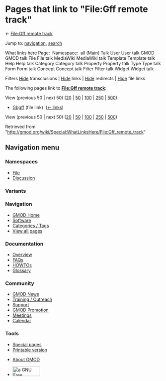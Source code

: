<div id="mw-page-base" class="noprint">

</div>

<div id="mw-head-base" class="noprint">

</div>

<div id="content" class="mw-body" role="main">

<span id="top"></span>

<div id="mw-js-message" style="display:none;">

</div>



# <span dir="auto">Pages that link to "File:Gff remote track"</span>

<div id="bodyContent">

<div id="contentSub">

← [File:Gff remote
track](/wiki/File:Gff_remote_track "File:Gff remote track")

</div>

<div id="jump-to-nav" class="mw-jump">

Jump to: [navigation](#mw-navigation), [search](#p-search)

</div>

<div id="mw-content-text">

What links here Page:  Namespace:  all (Main) Talk User User talk GMOD
GMOD talk File File talk MediaWiki MediaWiki talk Template Template talk
Help Help talk Category Category talk Property Property talk Type Type
talk Form Form talk Concept Concept talk Filter Filter talk Widget
Widget talk

Filters
[Hide](/mediawiki/index.php?title=Special:WhatLinksHere/File:Gff_remote_track&hidetrans=1 "Special:WhatLinksHere/File:Gff remote track")
transclusions \|
[Hide](/mediawiki/index.php?title=Special:WhatLinksHere/File:Gff_remote_track&hidelinks=1 "Special:WhatLinksHere/File:Gff remote track")
links \|
[Hide](/mediawiki/index.php?title=Special:WhatLinksHere/File:Gff_remote_track&hideredirs=1 "Special:WhatLinksHere/File:Gff remote track")
redirects \|
[Hide](/mediawiki/index.php?title=Special:WhatLinksHere/File:Gff_remote_track&hideimages=1 "Special:WhatLinksHere/File:Gff remote track")
file links

The following pages link to **[File:Gff remote
track](/wiki/File:Gff_remote_track "File:Gff remote track")**:

View (previous 50 \| next 50)
([20](/mediawiki/index.php?title=Special:WhatLinksHere/File:Gff_remote_track&limit=20 "Special:WhatLinksHere/File:Gff remote track")
\|
[50](/mediawiki/index.php?title=Special:WhatLinksHere/File:Gff_remote_track&limit=50 "Special:WhatLinksHere/File:Gff remote track")
\|
[100](/mediawiki/index.php?title=Special:WhatLinksHere/File:Gff_remote_track&limit=100 "Special:WhatLinksHere/File:Gff remote track")
\|
[250](/mediawiki/index.php?title=Special:WhatLinksHere/File:Gff_remote_track&limit=250 "Special:WhatLinksHere/File:Gff remote track")
\|
[500](/mediawiki/index.php?title=Special:WhatLinksHere/File:Gff_remote_track&limit=500 "Special:WhatLinksHere/File:Gff remote track"))

- [Gbgff](/wiki/Gbgff "Gbgff") (file link) ‎
  <span class="mw-whatlinkshere-tools">([←
  links](/mediawiki/index.php?title=Special:WhatLinksHere&target=Gbgff "Special:WhatLinksHere"))</span>

View (previous 50 \| next 50)
([20](/mediawiki/index.php?title=Special:WhatLinksHere/File:Gff_remote_track&limit=20 "Special:WhatLinksHere/File:Gff remote track")
\|
[50](/mediawiki/index.php?title=Special:WhatLinksHere/File:Gff_remote_track&limit=50 "Special:WhatLinksHere/File:Gff remote track")
\|
[100](/mediawiki/index.php?title=Special:WhatLinksHere/File:Gff_remote_track&limit=100 "Special:WhatLinksHere/File:Gff remote track")
\|
[250](/mediawiki/index.php?title=Special:WhatLinksHere/File:Gff_remote_track&limit=250 "Special:WhatLinksHere/File:Gff remote track")
\|
[500](/mediawiki/index.php?title=Special:WhatLinksHere/File:Gff_remote_track&limit=500 "Special:WhatLinksHere/File:Gff remote track"))

</div>

<div class="printfooter">

Retrieved from
"<http://gmod.org/wiki/Special:WhatLinksHere/File:Gff_remote_track>"

</div>

<div id="catlinks" class="catlinks catlinks-allhidden">

</div>

<div class="visualClear">

</div>

</div>

</div>

<div id="mw-navigation">

## Navigation menu

<div id="mw-head">



<div id="left-navigation">

<div id="p-namespaces" class="vectorTabs" role="navigation"
aria-labelledby="p-namespaces-label">

### Namespaces

- <span id="ca-nstab-image"><a href="/wiki/File:Gff_remote_track" accesskey="c"
  title="View the file page [c]">File</a></span>
- <span id="ca-talk"><a
  href="/mediawiki/index.php?title=File_talk:Gff_remote_track&amp;action=edit&amp;redlink=1"
  accesskey="t"
  title="Discussion about the content page [t]">Discussion</a></span>

</div>

<div id="p-variants" class="vectorMenu emptyPortlet" role="navigation"
aria-labelledby="p-variants-label">

### 

### Variants[](#)

<div class="menu">

</div>

</div>

</div>

<div id="right-navigation">





</div>



</div>

</div>

</div>

<div id="mw-panel">

<div id="p-logo" role="banner">

<a href="/wiki/Main_Page"
style="background-image: url(http://gmod.org/images/GMOD-cogs.png);"
title="Visit the main page"></a>

</div>

<div id="p-Navigation" class="portal" role="navigation"
aria-labelledby="p-Navigation-label">

### Navigation

<div class="body">

- <span id="n-GMOD-Home">[GMOD Home](/wiki/Main_Page)</span>
- <span id="n-Software">[Software](/wiki/GMOD_Components)</span>
- <span id="n-Categories-.2F-Tags">[Categories /
  Tags](/wiki/Categories)</span>
- <span id="n-View-all-pages">[View all
  pages](/wiki/Special:AllPages)</span>

</div>

</div>

<div id="p-Documentation" class="portal" role="navigation"
aria-labelledby="p-Documentation-label">

### Documentation

<div class="body">

- <span id="n-Overview">[Overview](/wiki/Overview)</span>
- <span id="n-FAQs">[FAQs](/wiki/Category:FAQ)</span>
- <span id="n-HOWTOs">[HOWTOs](/wiki/Category:HOWTO)</span>
- <span id="n-Glossary">[Glossary](/wiki/Glossary)</span>

</div>

</div>

<div id="p-Community" class="portal" role="navigation"
aria-labelledby="p-Community-label">

### Community

<div class="body">

- <span id="n-GMOD-News">[GMOD News](/wiki/GMOD_News)</span>
- <span id="n-Training-.2F-Outreach">[Training /
  Outreach](/wiki/Training_and_Outreach)</span>
- <span id="n-Support">[Support](/wiki/Support)</span>
- <span id="n-GMOD-Promotion">[GMOD
  Promotion](/wiki/GMOD_Promotion)</span>
- <span id="n-Meetings">[Meetings](/wiki/Meetings)</span>
- <span id="n-Calendar">[Calendar](/wiki/Calendar)</span>

</div>

</div>

<div id="p-tb" class="portal" role="navigation"
aria-labelledby="p-tb-label">

### Tools

<div class="body">

- <span id="t-specialpages"><a href="/wiki/Special:SpecialPages" accesskey="q"
  title="A list of all special pages [q]">Special pages</a></span>
- <span id="t-print"><a
  href="/mediawiki/index.php?title=Special:WhatLinksHere/File:Gff_remote_track&amp;printable=yes"
  rel="alternate" accesskey="p"
  title="Printable version of this page [p]">Printable version</a></span>

</div>

</div>

</div>

</div>

<div id="footer" role="contentinfo">

- <span id="footer-places-about">[About
  GMOD](/wiki/GMOD:About "GMOD:About")</span>

<!-- -->

- <span id="footer-copyrightico">[<img src="http://www.gnu.org/graphics/gfdl-logo-small.png" width="88"
  height="31" alt="a GNU Free Documentation License" />](http://www.gnu.org/licenses/fdl-1.3.html)</span>




</div>
